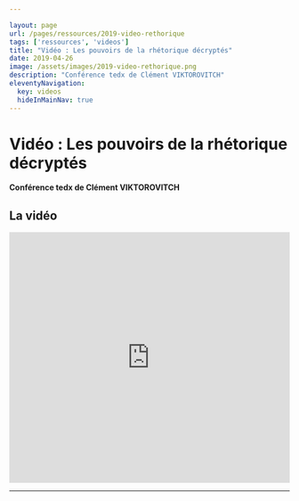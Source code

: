```yaml
---

layout: page
url: /pages/ressources/2019-video-rethorique
tags: ['ressources', 'videos']
title: "Vidéo : Les pouvoirs de la rhétorique décryptés"
date: 2019-04-26
image: /assets/images/2019-video-rethorique.png
description: "Conférence tedx de Clément VIKTOROVITCH"
eleventyNavigation:
  key: videos
  hideInMainNav: true
---
```


# Vidéo : Les pouvoirs de la rhétorique décryptés




**Conférence tedx de Clément VIKTOROVITCH** 


## La vidéo

<iframe width="100%" height="450" src="https://www.youtube.com/embed/u-fWSoBNf8o" frameborder="0" allow="accelerometer; autoplay; clipboard-write; encrypted-media; gyroscope; picture-in-picture" allowfullscreen=""></iframe>
 
 
----
